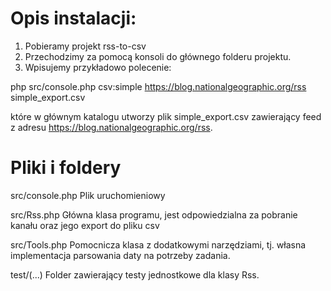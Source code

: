 Opis instalacji:
=============
1. Pobieramy projekt rss-to-csv
2. Przechodzimy za pomocą konsoli do głównego folderu projektu.
3. Wpisujemy przykładowo polecenie: 

php src/console.php csv:simple https://blog.nationalgeographic.org/rss simple_export.csv

które w głównym katalogu utworzy plik simple_export.csv zawierający feed z adresu 
https://blog.nationalgeographic.org/rss.




Pliki i foldery
=============
src/console.php 
	Plik uruchomieniowy

src/Rss.php
	Główna klasa programu, jest odpowiedzialna za pobranie kanału oraz jego export do 	pliku csv

src/Tools.php
	Pomocnicza klasa z dodatkowymi narzędziami, tj. własna implementacja parsowania 	daty na potrzeby zadania.

test/(...)
	Folder zawierający testy jednostkowe dla klasy Rss.